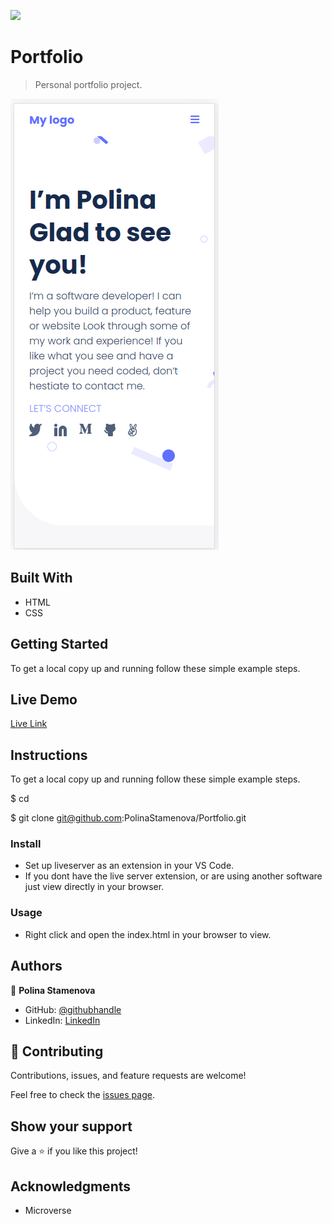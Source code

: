 ![](https://img.shields.io/badge/myapp-blueviolet)

# Portfolio

> Personal portfolio project.

![screenshot](./images/Screenshoot-Portfolio.png)

## Built With

- HTML
- CSS

## Getting Started

To get a local copy up and running follow these simple example steps.

## Live Demo

[Live Link](https://polinastamenova.github.io/Portfolio/)

## Instructions

To get a local copy up and running follow these simple example steps.

$ cd <folder>

$ git clone git@github.com:PolinaStamenova/Portfolio.git

### Install

- Set up liveserver as an extension in your VS Code.
- If you dont have the live server extension, or are using another software just view directly in your browser.

### Usage

- Right click and open the index.html in your browser to view.

## Authors

👤 **Polina Stamenova**

- GitHub: [@githubhandle](https://github.com/PolinaStamenova)
- LinkedIn: [LinkedIn](https://www.linkedin.com/in/polina-stamenova-a60766112/)

## 🤝 Contributing

Contributions, issues, and feature requests are welcome!

Feel free to check the [issues page](https://github.com/PolinaStamenova/Portfolio/issues).

## Show your support

Give a ⭐️ if you like this project!

## Acknowledgments

- Microverse
